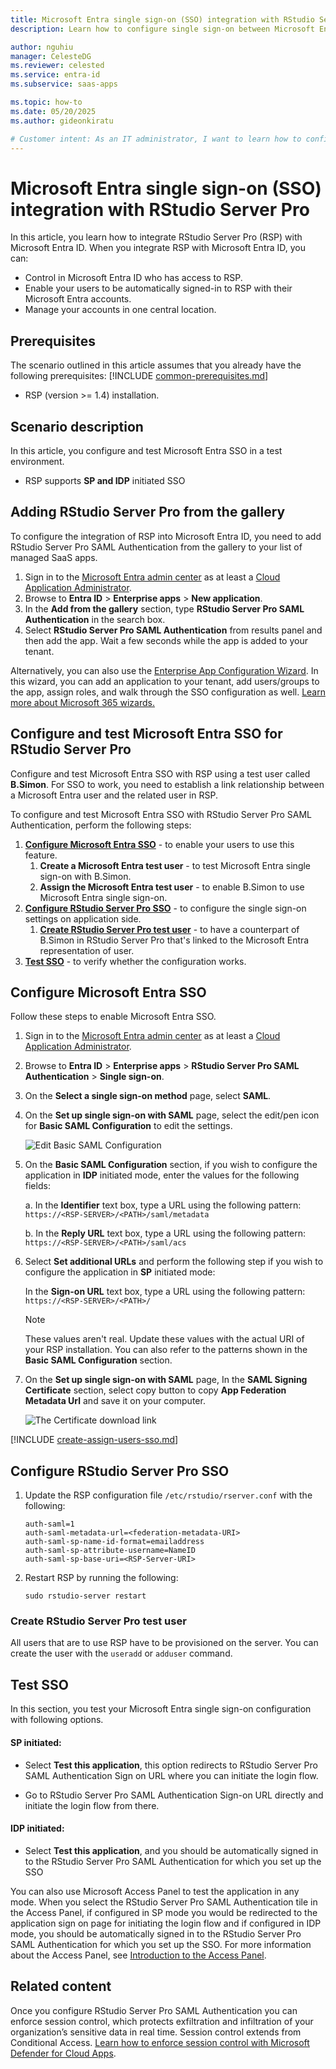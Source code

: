 ```yaml
---
title: Microsoft Entra single sign-on (SSO) integration with RStudio Server Pro
description: Learn how to configure single sign-on between Microsoft Entra ID and RStudio Server Pro.

author: nguhiu
manager: CelesteDG
ms.reviewer: celested
ms.service: entra-id
ms.subservice: saas-apps

ms.topic: how-to
ms.date: 05/20/2025
ms.author: gideonkiratu

# Customer intent: As an IT administrator, I want to learn how to configure single sign-on between Microsoft Entra ID and RStudio Server Pro SAML Authentication so that I can control who has access to RStudio Server Pro SAML Authentication, enable automatic sign-in with Microsoft Entra accounts, and manage my accounts in one central location.
---
```


# Microsoft Entra single sign-on (SSO) integration with RStudio Server Pro

In this article,  you learn how to integrate RStudio Server Pro (RSP) with Microsoft Entra ID. When you integrate RSP with Microsoft Entra ID, you can:

* Control in Microsoft Entra ID who has access to RSP.
* Enable your users to be automatically signed-in to RSP with their Microsoft Entra accounts.
* Manage your accounts in one central location.

## Prerequisites
The scenario outlined in this article assumes that you already have the following prerequisites:
[!INCLUDE [common-prerequisites.md](~/identity/saas-apps/includes/common-prerequisites.md)]
* RSP (version >= 1.4) installation.

## Scenario description

In this article,  you configure and test Microsoft Entra SSO in a test environment.

* RSP supports **SP and IDP** initiated SSO

## Adding RStudio Server Pro from the gallery

To configure the integration of RSP into Microsoft Entra ID, you need to add RStudio Server Pro SAML Authentication from the gallery to your list of managed SaaS apps.

1. Sign in to the [Microsoft Entra admin center](https://entra.microsoft.com) as at least a [Cloud Application Administrator](~/identity/role-based-access-control/permissions-reference.md#cloud-application-administrator).
1. Browse to **Entra ID** > **Enterprise apps** > **New application**.
1. In the **Add from the gallery** section, type **RStudio Server Pro SAML Authentication** in the search box.
1. Select **RStudio Server Pro SAML Authentication** from results panel and then add the app. Wait a few seconds while the app is added to your tenant.

 Alternatively, you can also use the [Enterprise App Configuration Wizard](https://portal.office.com/AdminPortal/home?Q=Docs#/azureadappintegration). In this wizard, you can add an application to your tenant, add users/groups to the app, assign roles, and walk through the SSO configuration as well. [Learn more about Microsoft 365 wizards.](/microsoft-365/admin/misc/azure-ad-setup-guides)


<a name='configure-and-test-azure-ad-sso-for-rstudio-server-pro'></a>

## Configure and test Microsoft Entra SSO for RStudio Server Pro

Configure and test Microsoft Entra SSO with RSP using a test user called **B.Simon**. For SSO to work, you need to establish a link relationship between a Microsoft Entra user and the related user in RSP.

To configure and test Microsoft Entra SSO with RStudio Server Pro SAML Authentication, perform the following steps:

1. **[Configure Microsoft Entra SSO](#configure-azure-ad-sso)** - to enable your users to use this feature.
    1. **Create a Microsoft Entra test user** - to test Microsoft Entra single sign-on with B.Simon.
    1. **Assign the Microsoft Entra test user** - to enable B.Simon to use Microsoft Entra single sign-on.
1. **[Configure RStudio Server Pro SSO](#configure-rstudio-server-pro-sso)** - to configure the single sign-on settings on application side.
    1. **[Create RStudio Server Pro test user](#create-rstudio-server-pro-test-user)** - to have a counterpart of B.Simon in RStudio Server Pro that's linked to the Microsoft Entra representation of user.
1. **[Test SSO](#test-sso)** - to verify whether the configuration works.

<a name='configure-azure-ad-sso'></a>

## Configure Microsoft Entra SSO

Follow these steps to enable Microsoft Entra SSO.

1. Sign in to the [Microsoft Entra admin center](https://entra.microsoft.com) as at least a [Cloud Application Administrator](~/identity/role-based-access-control/permissions-reference.md#cloud-application-administrator).
1. Browse to **Entra ID** > **Enterprise apps** > **RStudio Server Pro SAML Authentication** > **Single sign-on**.
1. On the **Select a single sign-on method** page, select **SAML**.
1. On the **Set up single sign-on with SAML** page, select the edit/pen icon for **Basic SAML Configuration** to edit the settings.

   ![Edit Basic SAML Configuration](common/edit-urls.png)

1. On the **Basic SAML Configuration** section, if you wish to configure the application in **IDP** initiated mode, enter the values for the following fields:

    a. In the **Identifier** text box, type a URL using the following pattern:
    `https://<RSP-SERVER>/<PATH>/saml/metadata`

    b. In the **Reply URL** text box, type a URL using the following pattern:
    `https://<RSP-SERVER>/<PATH>/saml/acs`

1. Select **Set additional URLs** and perform the following step if you wish to configure the application in **SP** initiated mode:

    In the **Sign-on URL** text box, type a URL using the following pattern:
    `https://<RSP-SERVER>/<PATH>/`

	> [!NOTE]
	> These values aren't real. Update these values with the actual URI of your RSP installation. You can also refer to the patterns shown in the **Basic SAML Configuration** section.

1. On the **Set up single sign-on with SAML** page, In the **SAML Signing Certificate** section, select copy button to copy **App Federation Metadata Url** and save it on your computer.

	![The Certificate download link](common/copy-metadataurl.png)

<a name='create-an-azure-ad-test-user'></a>

[!INCLUDE [create-assign-users-sso.md](~/identity/saas-apps/includes/create-assign-users-sso.md)]

## Configure RStudio Server Pro SSO

1. Update the RSP configuration file `/etc/rstudio/rserver.conf` with the following:

    ```
    auth-saml=1
    auth-saml-metadata-url=<federation-metadata-URI>
    auth-saml-sp-name-id-format=emailaddress
    auth-saml-sp-attribute-username=NameID
    auth-saml-sp-base-uri=<RSP-Server-URI>
    ```

2. Restart RSP by running the following:

    ```
    sudo rstudio-server restart
    ```

### Create RStudio Server Pro test user

All users that are to use RSP have to be provisioned on the server. You can create the user with the `useradd` or `adduser` command.

## Test SSO 

In this section, you test your Microsoft Entra single sign-on configuration with following options. 

#### SP initiated:

* Select **Test this application**, this option redirects to RStudio Server Pro SAML Authentication Sign on URL where you can initiate the login flow.  

* Go to RStudio Server Pro SAML Authentication Sign-on URL directly and initiate the login flow from there.

#### IDP initiated:

* Select **Test this application**, and you should be automatically signed in to the RStudio Server Pro SAML Authentication for which you set up the SSO 

You can also use Microsoft Access Panel to test the application in any mode. When you select the RStudio Server Pro SAML Authentication tile in the Access Panel, if configured in SP mode you would be redirected to the application sign on page for initiating the login flow and if configured in IDP mode, you should be automatically signed in to the RStudio Server Pro SAML Authentication for which you set up the SSO. For more information about the Access Panel, see [Introduction to the Access Panel](https://support.microsoft.com/account-billing/sign-in-and-start-apps-from-the-my-apps-portal-2f3b1bae-0e5a-4a86-a33e-876fbd2a4510).

## Related content

Once you configure RStudio Server Pro SAML Authentication you can enforce session control, which protects exfiltration and infiltration of your organization’s sensitive data in real time. Session control extends from Conditional Access. [Learn how to enforce session control with Microsoft Defender for Cloud Apps](/cloud-app-security/proxy-deployment-any-app).
